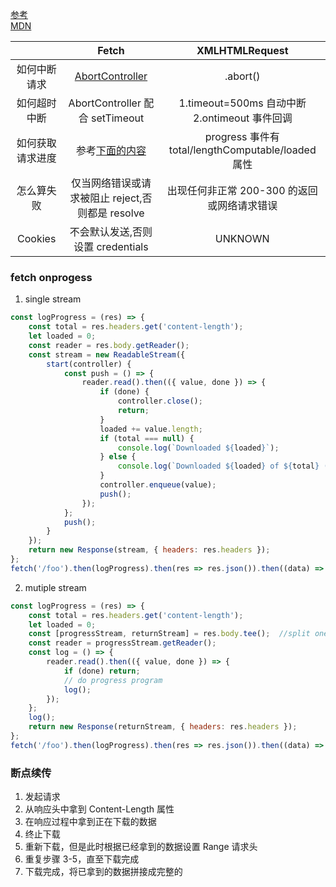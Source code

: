 [参考](https://segmentfault.com/a/1190000021367378)<br/>
[MDN](https://developer.mozilla.org/zh-CN/docs/Web/API/Fetch_API/Using_Fetch)

|                  |                                        Fetch                                        |                   XMLHTMLRequest                   |
| :--------------: | :---------------------------------------------------------------------------------: | :------------------------------------------------: |
|   如何中断请求   | [AbortController](https://developer.mozilla.org/zh-CN/docs/Web/API/AbortController) |                      .abort()                      |
|   如何超时中断   |                           AbortController 配合 setTimeout                           | 1.timeout=500ms 自动中断<br/>2.ontimeout 事件回调  |
| 如何获取请求进度 |                        参考[下面的内容](###fetch-onprogess)                         | progress 事件有 total/lengthComputable/loaded 属性 |
|    怎么算失败    |                  仅当网络错误或请求被阻止 reject,否则都是 resolve                   |    出现任何非正常 200-300 的返回或网络请求错误     |
|     Cookies      |                          不会默认发送,否则设置 credentials                          |                      UNKNOWN                       |

### fetch onprogess

1. single stream

```js
const logProgress = (res) => {
    const total = res.headers.get('content-length');
    let loaded = 0;
    const reader = res.body.getReader();
    const stream = new ReadableStream({
        start(controller) {
            const push = () => {
                reader.read().then(({ value, done }) => {
                    if (done) {
                        controller.close();
                        return;
                    }
                    loaded += value.length;
                    if (total === null) {
                        console.log(`Downloaded ${loaded}`);
                    } else {
                        console.log(`Downloaded ${loaded} of ${total} (${(loaded / total * 100).toFixed(2)}%)`);
                    }
                    controller.enqueue(value);
                    push();
                });
            };
            push();
        }
    });
    return new Response(stream, { headers: res.headers });
};
fetch('/foo').then(logProgress).then(res => res.json()).then((data) => { ... });
```

2. mutiple stream

```js
const logProgress = (res) => {
    const total = res.headers.get('content-length');
    let loaded = 0;
    const [progressStream, returnStream] = res.body.tee();  //split one stream to mutiple
    const reader = progressStream.getReader();
    const log = () => {
        reader.read().then(({ value, done }) => {
            if (done) return;
            // do progress program
            log();
        });
    };
    log();
    return new Response(returnStream, { headers: res.headers });
};
fetch('/foo').then(logProgress).then(res => res.json()).then((data) => { ... });
```

### 断点续传

1. 发起请求
2. 从响应头中拿到 Content-Length 属性
3. 在响应过程中拿到正在下载的数据
4. 终止下载
5. 重新下载，但是此时根据已经拿到的数据设置 Range 请求头
6. 重复步骤 3-5，直至下载完成
7. 下载完成，将已拿到的数据拼接成完整的
